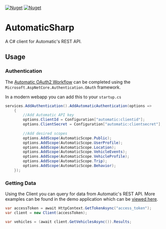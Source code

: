 [![Nuget](https://img.shields.io/nuget/v/AutomaticSharp.svg?label=AutomaticSharp)](https://www.nuget.org/packages/AutomaticSharp)
[![Nuget](https://img.shields.io/nuget/v/AutomaticSharp.Auth.svg?label=AutomaticSharp.Auth)](https://www.nuget.org/packages/AutomaticSharp.Auth)

# AutomaticSharp 
A C# client for Automatic's REST API. 

## Usage

### Authentication

The [Automatic OAuth2 Workflow](https://developer.automatic.com/api-reference/#oauth-workflow) can be completed using the `Microsoft.AspNetCore.Authentication.OAuth` framework.

In a modern webapp you can add this to your `startup.cs`
```c#
services.AddAuthentication().AddAutomaticAuthentication(options =>
    {        
        //Add Automatic API key
        options.ClientId = Configuration["automatic:clientid"];
        options.ClientSecret = Configuration["automatic:clientsecret"];
        
        //Add desired scopes       
        options.AddScope(AutomaticScope.Public);
        options.AddScope(AutomaticScope.UserProfile);
        options.AddScope(AutomaticScope.Location);
        options.AddScope(AutomaticScope.VehicleEvents);
        options.AddScope(AutomaticScope.VehicleProfile);
        options.AddScope(AutomaticScope.Trip);
        options.AddScope(AutomaticScope.Behavior);       
    });

```

### Getting Data

Using the Client you can query for data from Automatic's REST API. More examples can be found in the demo application which can be [viewed here](http://automaticsharp.azurewebsites.net/).

```c#
var accessToken = await HttpContext.GetTokenAsync("access_token");
var client = new Client(accessToken);

var vehicles = (await client.GetVehiclesAsync()).Results;
```
